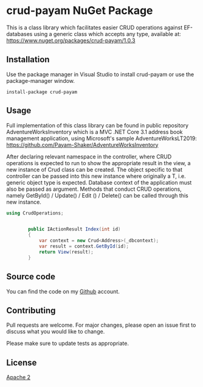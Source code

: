 # crud-payam NuGet Package

This is a class library which facilitates easier CRUD operations against EF-databases using a generic class which accepts any type, available at:
https://www.nuget.org/packages/crud-payam/1.0.3

## Installation

Use the package manager in Visual Studio to install crud-payam or use the package-manager window.
```
install-package crud-payam
```

## Usage

Full implementation of this class library can be found in public repository AdventureWorksInventory which is a MVC .NET Core 3.1 address book management application, using Microsoft's sample AdventureWorksLT2019: https://github.com/Payam-Shaker/AdventureWorksInventory

After declaring relevant namespace in the controller, where CRUD operations is expected to run to show the appropriate result in the view, a new instance of Crud class can be created. The object specific to that controller can be passed into this new instance where originally a T, i.e. generic object type is expected. Database context of the application must also be passed as argument.
Methods that conduct CRUD operations, namely GetById() / Update() / Edit () / Delete() can be called through this new instance.

```cs
using CrudOperations;


        public IActionResult Index(int id)
        {
            var context = new Crud<Address>(_dbcontext);
            var result = context.GetById(id);
            return View(result);
        }
```

## Source code
You can find the code on my [Github](https://github.com/Payam-Shaker/CrudOperations) account.

## Contributing
Pull requests are welcome. For major changes, please open an issue first to discuss what you would like to change.

Please make sure to update tests as appropriate.

## License
[Apache 2](https://tldrlegal.com/license/apache-license-2.0-%28apache-2.0%29)
